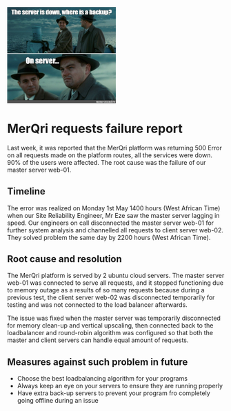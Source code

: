 <img src=./server.jpg width=50%>

# MerQri requests failure report

Last week, it was reported that the MerQri platform was returning 500 Error on all requests made on the platform routes, all the services were down.  90% of the users were affected. The root cause was the failure of our master server web-01.

## Timeline

The error was realized on Monday 1st May 1400 hours (West African Time) when our Site Reliability Engineer, Mr Eze saw the master server lagging in speed. Our engineers on call disconnected the master server web-01 for further system analysis and channelled all requests to client server web-02. They solved problem the same day by 2200 hours (West African Time).

## Root cause and resolution

The MerQri platform is served by 2 ubuntu cloud servers. The master server web-01 was connected to serve all requests, and it stopped functioning due to memory outage as a results of so many requests because during a previous test, the client server web-02 was disconnected temporarily for testing and was not connected to the load balancer afterwards.

The issue was fixed when the master server was temporarily disconnected for memory clean-up and vertical upscaling, then connected back to the loadbalancer and round-robin algorithm was configured so that both the master and client servers can handle equal amount of requests.

## Measures against such problem in future

- Choose the best loadbalancing algorithm for your programs
- Always keep an eye on your servers to ensure they are running properly
- Have extra back-up servers to prevent your program fro completely going offline during an issue
